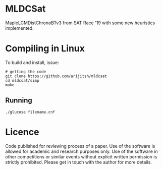 # MLDCSat
MapleLCMDistChronoBTv3 from SAT Race '19 with some new heuristics implemented.

# Compiling in Linux
To build and install, issue:
```
# getting the code
git clone https://github.com/arijitsh/mldcsat
cd mldcsat/simp
make
```
## Running
```
./glucose filename.cnf
```

# Licence
Code published for reviewing process of a paper. Use  of  the  software is allowed for academic and research purposes only. Use of the software in other competitions or similar events without explicit written permission is strictly prohibited. Please get in touch with the author for more details.

